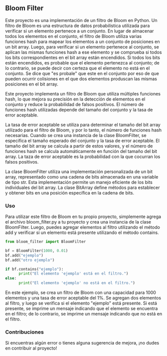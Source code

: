 ## Bloom Filter
Este proyecto es una implementación de un filtro de Bloom en Python. Un filtro de Bloom es una estructura de datos probabilística utilizada para verificar si un elemento pertenece a un conjunto. En lugar de almacenar todos los elementos en el conjunto, el filtro de Bloom utiliza varias funciones hash para mapear los elementos a un conjunto de posiciones en un bit array. Luego, para verificar si un elemento pertenece al conjunto, se aplican las mismas funciones hash a ese elemento y se comprueba si todos los bits correspondientes en el bit array están encendidos. Si todos los bits están encendidos, es probable que el elemento pertenezca al conjunto; de lo contrario, se puede decir con certeza que el elemento no está en el conjunto. Se dice que "es probale" que este en el conjunto por eso de que pueden ocurrir colisiones en el que dos elementos produscan las mismas posiciones en el bit array.

Este proyecto implementa un filtro de Bloom que utiliza múltiples funciones hash, lo que mejora su precisión en la detección de elementos en el conjunto y reduce la probabilidad de falsos positivos. El número de funciones hash utilizadas depende del tamaño del conjunto y la tasa de error aceptable.

La tasa de error aceptable se utiliza para determinar el tamaño del bit array utilizado para el filtro de Bloom, y por lo tanto, el número de funciones hash necesarias. Cuando se crea una instancia de la clase BloomFilter, se especifica el tamaño esperado del conjunto y la tasa de error aceptable. El tamaño del bit array se calcula a partir de estos valores, y el número de funciones hash se calcula automáticamente en función del tamaño del bit array. La taza de error aceptable es la probabilidad con la que cocurran los falsos positivos.

La clase BloomFilter utiliza una implementación personalizada de un bit array, representado como una cadena de bits almacenada en una variable de tipo str. Esta implementación permite un manejo eficiente de los bits individuales del bit array. La clase BitArray define métodos para establecer y obtener bits en una posición específica en la cadena de bits.

### Uso
Para utilizar este filtro de Bloom en tu propio proyecto, simplemente agrega el archivo bloom_filter.py a tu proyecto y crea una instancia de la clase BloomFilter. Luego, puedes agregar elementos al filtro utilizando el método add y verificar si un elemento está presente utilizando el método contains.

```python
from bloom_filter import BloomFilter

bf = BloomFilter(1000, 0.01)
bf.add("ejemplo")
bf.add("otro ejemplo")

if bf.contains("ejemplo"):
      print("El elemento 'ejemplo' está en el filtro.")
else:
      print("El elemento 'ejemplo' no está en el filtro.")
```

En este ejemplo, se crea un filtro de Bloom con una capacidad para 1000 elementos y una tasa de error aceptable del 1%. Se agregan dos elementos al filtro, y luego se verifica si el elemento "ejemplo" está presente. Si está presente, se imprime un mensaje indicando que el elemento se encuentra en el filtro; de lo contrario, se imprime un mensaje indicando que no está en el filtro.

### Contribuciones
Si encuentras algún error o tienes alguna sugerencia de mejora, ¡no dudes en contribuir al proyecto!
